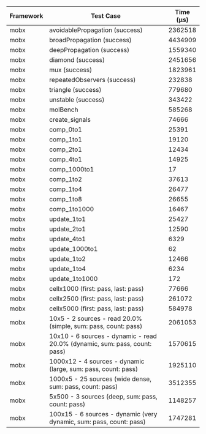 | Framework | Test Case | Time (μs) |
| --- | --- | --- |
| mobx | avoidablePropagation (success) | 2362518 |
| mobx | broadPropagation (success) | 4434909 |
| mobx | deepPropagation (success) | 1559340 |
| mobx | diamond (success) | 2451656 |
| mobx | mux (success) | 1823961 |
| mobx | repeatedObservers (success) | 232838 |
| mobx | triangle (success) | 779680 |
| mobx | unstable (success) | 343422 |
| mobx | molBench | 585268 |
| mobx | create_signals | 74666 |
| mobx | comp_0to1 | 25391 |
| mobx | comp_1to1 | 19120 |
| mobx | comp_2to1 | 12434 |
| mobx | comp_4to1 | 14925 |
| mobx | comp_1000to1 | 17 |
| mobx | comp_1to2 | 37613 |
| mobx | comp_1to4 | 26477 |
| mobx | comp_1to8 | 26655 |
| mobx | comp_1to1000 | 16467 |
| mobx | update_1to1 | 25427 |
| mobx | update_2to1 | 12590 |
| mobx | update_4to1 | 6329 |
| mobx | update_1000to1 | 62 |
| mobx | update_1to2 | 12466 |
| mobx | update_1to4 | 6234 |
| mobx | update_1to1000 | 172 |
| mobx | cellx1000 (first: pass, last: pass) | 77666 |
| mobx | cellx2500 (first: pass, last: pass) | 261072 |
| mobx | cellx5000 (first: pass, last: pass) | 584978 |
| mobx | 10x5 - 2 sources - read 20.0% (simple, sum: pass, count: pass) | 2061053 |
| mobx | 10x10 - 6 sources - dynamic - read 20.0% (dynamic, sum: pass, count: pass) | 1570615 |
| mobx | 1000x12 - 4 sources - dynamic (large, sum: pass, count: pass) | 1925110 |
| mobx | 1000x5 - 25 sources (wide dense, sum: pass, count: pass) | 3512355 |
| mobx | 5x500 - 3 sources (deep, sum: pass, count: pass) | 1148257 |
| mobx | 100x15 - 6 sources - dynamic (very dynamic, sum: pass, count: pass) | 1747281 |
